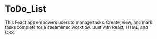 # ToDo_List
 This React app empowers users to manage tasks. Create, view, and mark tasks complete for a streamlined workflow. Built with React, HTML, and CSS.
